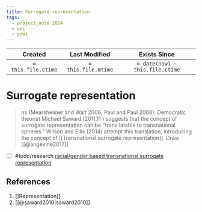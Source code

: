 ```yaml
---
title: Surrogate representation
tags:
  - project_note 2024
  - uni
  - powi
---
```

|       Created       |    Last Modified    |          Exists Since           |
| :-----------------: | :-----------------: | :-----------------------------: |
| `= this.file.ctime` | `= this.file.mtime` | `= date(now) - this.file.ctime` |

# Surrogate representation

> ns (Mearsheimer and Walt 2006; Paul and Paul 2008). Democratic theorist Michael Saward (2011,11 ) suggests  that the concept of surrogate representation can be "trans latable to transnational spheres." Wilson and Ellis (2014)  attempt this translation, introducing the concept of [[Transnational surrogate representation]]. Draw [[@angevine2017]]

- [ ] #todo/research [racial/gender based transnational surrogate representation](https://www-jstor-org.uaccess.univie.ac.at/stable/24540198?seq=1)
## References
1. [[Representation]]
2. [[@saward2010|saward2010]]